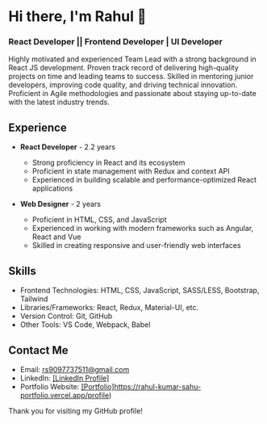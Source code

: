 
# Hi there, I'm Rahul 👋
### React Developer || Frontend Developer | UI Developer

Highly motivated and experienced Team Lead with a strong background in React JS development. Proven track record of delivering high-quality projects on time and leading teams to success. Skilled in mentoring junior developers, improving code quality, and driving technical innovation. Proficient in Agile methodologies and passionate about staying up-to-date with the latest industry trends.

## Experience

- **React Developer** - 2.2 years
   - Strong proficiency in React and its ecosystem
   - Proficient in state management with Redux and context API
   - Experienced in building scalable and performance-optimized React applications

- **Web Designer** - 2 years
   - Proficient in HTML, CSS, and JavaScript
   - Experienced in working with modern frameworks such as Angular, React and Vue
   - Skilled in creating responsive and user-friendly web interfaces

## Skills
- Frontend Technologies: HTML, CSS, JavaScript, SASS/LESS, Bootstrap, Tailwind
- Libraries/Frameworks: React, Redux, Material-UI, etc.
- Version Control: Git, GitHub
- Other Tools: VS Code, Webpack, Babel

## Contact Me
- Email: rs9097737511@gmail.com
- LinkedIn: [[LinkedIn Profile]](https://www.linkedin.com/in/rahul-sahu-8b5975178/)
- Portfolio Website: [[Portfolio]](https://rahul-kumar-sahu-portfolio.vercel.app/profile)https://rahul-kumar-sahu-portfolio.vercel.app/profile)

Thank you for visiting my GitHub profile!
